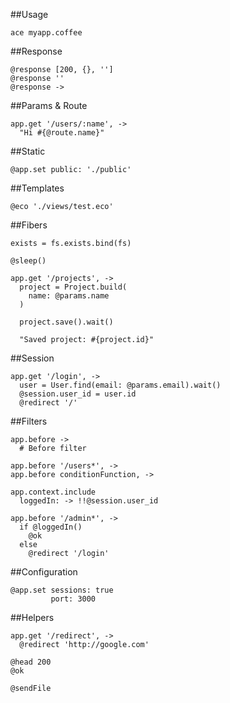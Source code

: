 ##Usage

    ace myapp.coffee

##Response

    @response [200, {}, '']
    @response ''
    @response ->

##Params & Route

    app.get '/users/:name', ->
      "Hi #{@route.name}"

##Static

    @app.set public: './public'

##Templates

    @eco './views/test.eco'

##Fibers

    exists = fs.exists.bind(fs)

    @sleep()

    app.get '/projects', ->
      project = Project.build(
        name: @params.name
      )

      project.save().wait()

      "Saved project: #{project.id}"

##Session

    app.get '/login', ->
      user = User.find(email: @params.email).wait()
      @session.user_id = user.id
      @redirect '/'

##Filters

    app.before ->
      # Before filter

    app.before '/users*', ->
    app.before conditionFunction, ->

    app.context.include
      loggedIn: -> !!@session.user_id

    app.before '/admin*', ->
      if @loggedIn()
        @ok
      else
        @redirect '/login'

##Configuration

    @app.set sessions: true
             port: 3000

##Helpers

    app.get '/redirect', ->
      @redirect 'http://google.com'

    @head 200
    @ok

    @sendFile